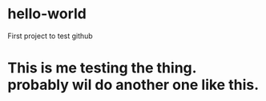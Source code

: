 # hello-world
First project to test github

# This is me testing the thing. probably wil do another one like this.
